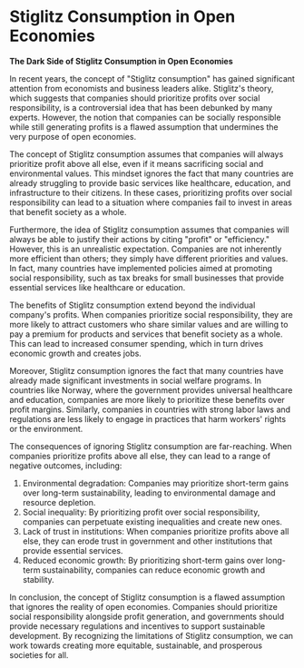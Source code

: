 # Stiglitz Consumption in Open Economies

**The Dark Side of Stiglitz Consumption in Open Economies**

In recent years, the concept of "Stiglitz consumption" has gained significant attention from economists and business leaders alike. Stiglitz's theory, which suggests that companies should prioritize profits over social responsibility, is a controversial idea that has been debunked by many experts. However, the notion that companies can be socially responsible while still generating profits is a flawed assumption that undermines the very purpose of open economies.

The concept of Stiglitz consumption assumes that companies will always prioritize profit above all else, even if it means sacrificing social and environmental values. This mindset ignores the fact that many countries are already struggling to provide basic services like healthcare, education, and infrastructure to their citizens. In these cases, prioritizing profits over social responsibility can lead to a situation where companies fail to invest in areas that benefit society as a whole.

Furthermore, the idea of Stiglitz consumption assumes that companies will always be able to justify their actions by citing "profit" or "efficiency." However, this is an unrealistic expectation. Companies are not inherently more efficient than others; they simply have different priorities and values. In fact, many countries have implemented policies aimed at promoting social responsibility, such as tax breaks for small businesses that provide essential services like healthcare or education.

The benefits of Stiglitz consumption extend beyond the individual company's profits. When companies prioritize social responsibility, they are more likely to attract customers who share similar values and are willing to pay a premium for products and services that benefit society as a whole. This can lead to increased consumer spending, which in turn drives economic growth and creates jobs.

Moreover, Stiglitz consumption ignores the fact that many countries have already made significant investments in social welfare programs. In countries like Norway, where the government provides universal healthcare and education, companies are more likely to prioritize these benefits over profit margins. Similarly, companies in countries with strong labor laws and regulations are less likely to engage in practices that harm workers' rights or the environment.

The consequences of ignoring Stiglitz consumption are far-reaching. When companies prioritize profits above all else, they can lead to a range of negative outcomes, including:

1. Environmental degradation: Companies may prioritize short-term gains over long-term sustainability, leading to environmental damage and resource depletion.
2. Social inequality: By prioritizing profit over social responsibility, companies can perpetuate existing inequalities and create new ones.
3. Lack of trust in institutions: When companies prioritize profits above all else, they can erode trust in government and other institutions that provide essential services.
4. Reduced economic growth: By prioritizing short-term gains over long-term sustainability, companies can reduce economic growth and stability.

In conclusion, the concept of Stiglitz consumption is a flawed assumption that ignores the reality of open economies. Companies should prioritize social responsibility alongside profit generation, and governments should provide necessary regulations and incentives to support sustainable development. By recognizing the limitations of Stiglitz consumption, we can work towards creating more equitable, sustainable, and prosperous societies for all.
